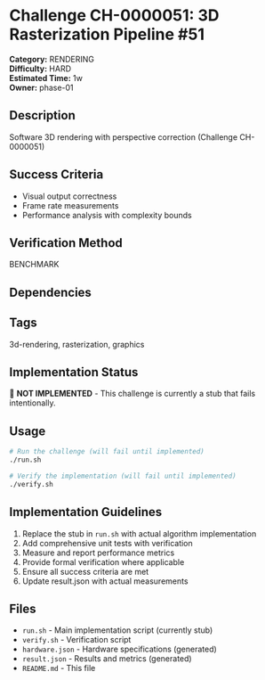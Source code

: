# Challenge CH-0000051: 3D Rasterization Pipeline #51

**Category:** RENDERING  
**Difficulty:** HARD  
**Estimated Time:** 1w  
**Owner:** phase-01  

## Description

Software 3D rendering with perspective correction (Challenge CH-0000051)

## Success Criteria

- Visual output correctness
- Frame rate measurements
- Performance analysis with complexity bounds

## Verification Method

BENCHMARK

## Dependencies



## Tags

3d-rendering, rasterization, graphics

## Implementation Status

🚧 **NOT IMPLEMENTED** - This challenge is currently a stub that fails intentionally.

## Usage

```bash
# Run the challenge (will fail until implemented)
./run.sh

# Verify the implementation (will fail until implemented) 
./verify.sh
```

## Implementation Guidelines

1. Replace the stub in `run.sh` with actual algorithm implementation
2. Add comprehensive unit tests with verification
3. Measure and report performance metrics
4. Provide formal verification where applicable
5. Ensure all success criteria are met
6. Update result.json with actual measurements

## Files

- `run.sh` - Main implementation script (currently stub)
- `verify.sh` - Verification script
- `hardware.json` - Hardware specifications (generated)
- `result.json` - Results and metrics (generated)
- `README.md` - This file
